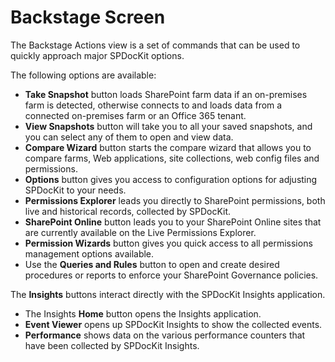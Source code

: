 # Backstage Screen

The Backstage Actions view is a set of commands that can be used to quickly approach major SPDocKit options.

The following options are available:

* **Take Snapshot** button loads SharePoint farm data if an on-premises farm is detected, otherwise connects to and loads data from a connected on-premises farm or an Office 365 tenant.
* **View Snapshots** button will take you to all your saved snapshots, and you can select any of them to open and view data.
* **Compare Wizard** button starts the compare wizard that allows you to compare farms, Web applications, site collections, web config files and permissions.
* **Options** button gives you access to configuration options for adjusting SPDocKit to your needs.
* **Permissions Explorer** leads you directly to SharePoint permissions, both live and historical records, collected by SPDocKit.
* **SharePoint Online** button leads you to your SharePoint Online sites that are currently available on the Live Permissions Explorer.
* **Permission Wizards** button gives you quick access to all permissions management options available. 
* Use the **Queries and Rules** button to open and create desired procedures or reports to enforce your SharePoint Governance policies.

The **Insights** buttons interact directly with the SPDocKit Insights application.

* The Insights **Home** button opens the Insights application.
* **Event Viewer** opens up SPDocKit Insights to show the collected events.
* **Performance** shows data on the various performance counters that have been collected by SPDocKit Insights.

